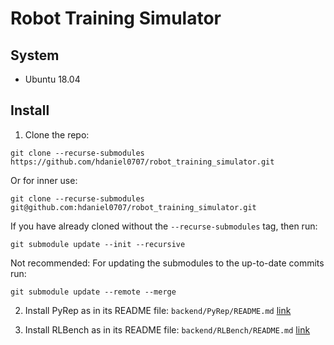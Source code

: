 # Robot Training Simulator

## System

* Ubuntu 18.04

## Install

1. Clone the repo:
```
git clone --recurse-submodules https://github.com/hdaniel0707/robot_training_simulator.git
```
Or for inner use:
```
git clone --recurse-submodules git@github.com:hdaniel0707/robot_training_simulator.git
```
If you have already cloned without the `--recurse-submodules` tag, then run:
```
git submodule update --init --recursive
```
Not recommended: For updating the submodules to the up-to-date commits run:
```
git submodule update --remote --merge
```

2. Install PyRep as in its README file: `backend/PyRep/README.md` [link](backend/PyRep/README.md)

3. Install RLBench as in its README file: `backend/RLBench/README.md` [link](backend/RLBench/README.md)
